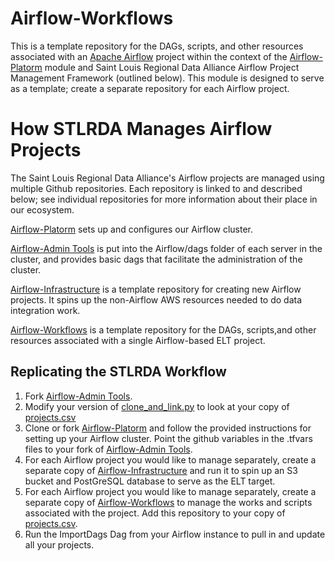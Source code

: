 # Airflow-Workflows
This is a template repository for the DAGs, scripts, and other resources associated with an [Apache Airflow](https://airflow.apache.org/) project within the context of the [Airflow-Platorm](https://github.com/stlrda/Airflow-Platform) module and Saint Louis Regional Data Alliance Airflow Project Management Framework (outlined below). This module is designed to serve as a template; create a separate repository for each Airflow project.

# How STLRDA Manages Airflow Projects
The Saint Louis Regional Data Alliance's Airflow projects are managed using multiple Github repositories. Each repository is linked to and described below; see individual repositories for more information about their place in our ecosystem.

[Airflow-Platorm](https://github.com/stlrda/Airflow-Platform) sets up and configures our Airflow cluster.
         
[Airflow-Admin Tools](https://github.com/stlrda/Airflow-AdminTools) is put into the Airflow/dags folder of each server in the cluster, and provides basic dags that facilitate the administration of the cluster.

[Airflow-Infrastructure](https://github.com/stlrda/Airflow-Infrastructure) is a template repository for creating new Airflow projects. It spins up the non-Airflow AWS resources needed to do data integration work.

[Airflow-Workflows](https://github.com/stlrda/Airflow-Workflows) is a template repository for the DAGs, scripts,and other resources associated with a single Airflow-based ELT project.

## Replicating the STLRDA Workflow
1. Fork [Airflow-Admin Tools](https://github.com/stlrda/Airflow-AdminTools).
2. Modify your version of [clone_and_link.py](https://github.com/stlrda/Airflow-AdminTools/blob/master/scripts/clone_and_link.py) to look at your copy of [projects.csv](https://github.com/stlrda/Airflow-AdminTools/blob/master/resources/projects.csv)   
3. Clone or fork [Airflow-Platorm](https://github.com/stlrda/Airflow-Platform) and follow the provided instructions for setting up your Airflow cluster. Point the github variables in the .tfvars files to your fork of [Airflow-Admin Tools](https://github.com/stlrda/Airflow-AdminTools).
4. For each Airflow project you would like to manage separately, create a separate copy of [Airflow-Infrastructure](https://github.com/stlrda/Airflow-Infrastructure) and run it to spin up an S3 bucket and PostGreSQL database to serve as the ELT target.
5. For each Airflow project you would like to manage separately, create a separate copy of [Airflow-Workflows](https://github.com/stlrda/Airflow-Workflows) to manage the works and scripts associated with the project. Add this repository to your copy of [projects.csv](https://github.com/stlrda/Airflow-AdminTools/blob/master/resources/projects.csv).
6. Run the ImportDags Dag from your Airflow instance to pull in and update all your projects.